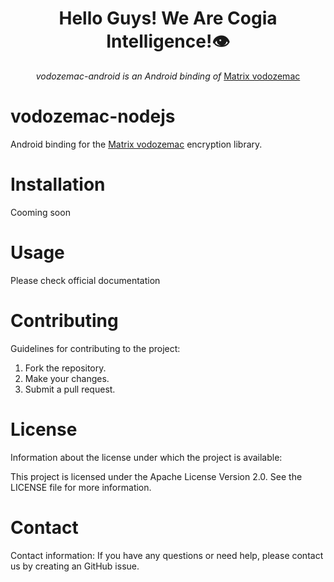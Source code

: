 <h1 align="center">Hello Guys! We Are Cogia Intelligence!👁️</h1>

<div align="center">
    <i>vodozemac-android is an Android binding  of</i>
    <a href="https://github.com/matrix-org/vodozemac/">Matrix vodozemac</a>
    <br/>
</div>


vodozemac-nodejs
========
Android binding for the [Matrix vodozemac](https://github.com/matrix-org/vodozemac) encryption library.


Installation
========

Cooming soon


Usage
========
Please check official documentation


Contributing
========

Guidelines for contributing to the project:
1. Fork the repository.
2. Make your changes.
3. Submit a pull request.


License
========

Information about the license under which the project is available:

This project is licensed under the Apache License Version 2.0. See the LICENSE file for more information.


Contact
=========

Contact information:
If you have any questions or need help, please contact us by creating an GitHub issue.

